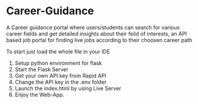 # Career-Guidance
A Career guidance portal where users/students can search for various career fields and get detailed insights about their feild of interests, an API based job portal for finding live jobs according to their choosen career path

To start just load the whole file in your IDE
1. Setup python environment for flask
2. Start the Flask Server
3. Get your own API key from Rapid API
4. Change the API key in the .env folder
5. Launch the index.html by using Live Server
6. Enjoy the Web-App.
